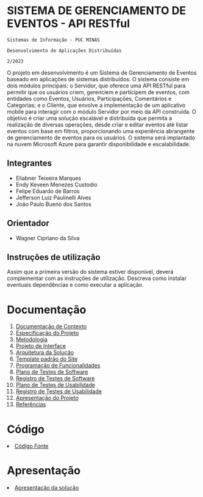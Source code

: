 # SISTEMA DE GERENCIAMENTO DE EVENTOS - API RESTful

`Sistemas de Informação - PUC MINAS`

`Desenvolvimento de Aplicações Distribuídas`

`2/2023`

O projeto em desenvolvimento é um Sistema de Gerenciamento de Eventos baseado em aplicações de sistemas distribuídos. O sistema consiste em dois módulos principais: o Servidor, que oferece uma API RESTful para permitir que os usuários criem, gerenciem e participem de eventos, com entidades como Eventos, Usuários, Participações, Comentários e Categorias; e o Cliente, que envolve a implementação de um aplicativo mobile para interagir com o módulo Servidor por meio da API construída. O objetivo é criar uma solução escalável e distribuída que permita a realização de diversas operações, desde criar e editar eventos até listar eventos com base em filtros, proporcionando uma experiência abrangente de gerenciamento de eventos para os usuários. O sistema será implantado na nuvem Microsoft Azure para garantir disponibilidade e escalabilidade.

## Integrantes

* Eliabner Teixeira Marques
* Endy Keveen Menezes Custodio
* Felipe Eduardo de Barros
* Jefferson Luiz Paulinelli Alves
* João Paulo Bueno dos Santos

## Orientador

* Wagner Cipriano da Silva

## Instruções de utilização

Assim que a primeira versão do sistema estiver disponível, deverá complementar com as instruções de utilização. Descreva como instalar eventuais dependências e como executar a aplicação.

# Documentação

<ol>
<li><a href="docs/01-Documentação de Contexto.md"> Documentação de Contexto</a></li>
<li><a href="docs/02-Especificação do Projeto.md"> Especificação do Projeto</a></li>
<li><a href="docs/03-Metodologia.md"> Metodologia</a></li>
<li><a href="docs/04-Projeto de Interface.md"> Projeto de Interface</a></li>
<li><a href="docs/05-Arquitetura da Solução.md"> Arquitetura da Solução</a></li>
<li><a href="docs/06-Template padrão do Site.md"> Template padrão do Site</a></li>
<li><a href="docs/07-Programação de Funcionalidades.md"> Programação de Funcionalidades</a></li>
<li><a href="docs/08-Plano de Testes de Software.md"> Plano de Testes de Software</a></li>
<li><a href="docs/09-Registro de Testes de Software.md"> Registro de Testes de Software</a></li>
<li><a href="docs/10-Plano de Testes de Usabilidade.md"> Plano de Testes de Usabilidade</a></li>
<li><a href="docs/11-Registro de Testes de Usabilidade.md"> Registro de Testes de Usabilidade</a></li>
<li><a href="docs/12-Apresentação do Projeto.md"> Apresentação do Projeto</a></li>
<li><a href="docs/13-Referências.md"> Referências</a></li>
</ol>

# Código

<li><a href="src/README.md"> Código Fonte</a></li>

# Apresentação

<li><a href="presentation/README.md"> Apresentação da solução</a></li>
